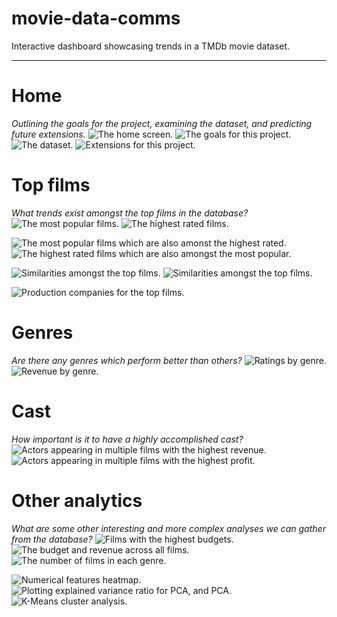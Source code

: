 # movie-data-comms
Interactive dashboard showcasing trends in a TMDb movie dataset.

----

# Home
*Outlining the goals for the project, examining the dataset, and predicting future extensions.*
![The home screen.](screenshots/home-title.png)
![The goals for this project.](screenshots/home-goals.png)
![The dataset.](screenshots/home-dataset.png)
![Extensions for this project.](screenshots/home-extensions.png)

# Top films
*What trends exist amongst the top films in the database?*
![The most popular films.](screenshots/top-films-popularity.png)
![The highest rated films.](screenshots/top-films-rating.png)

![The most popular films which are also amonst the highest rated.](screenshots/top-films-popularity-2.png)
![The highest rated films which are also amongst the most popular.](screenshots/top-films-rating-2.png)

![Similarities amongst the top films.](screenshots/top-films-similarities.png)
![Similarities amongst the top films.](screenshots/top-films-similarities-2.png)

![Production companies for the top films.](screenshots/top-films-production.png)

# Genres
*Are there any genres which perform better than others?*
![Ratings by genre.](screenshots/genres-box.png)
![Revenue by genre.](screenshots/genres-z.png)

# Cast
*How important is it to have a highly accomplished cast?*
![Actors appearing in multiple films with the highest revenue.](screenshots/cast.png)
![Actors appearing in multiple films with the highest profit.](screenshots/cast-2.png)

# Other analytics
*What are some other interesting and more complex analyses we can gather from the database?*
![Films with the highest budgets.](screenshots/other-budget.png)
![The budget and revenue across all films.](screenshots/other-budget-revenue.png)
![The number of films in each genre.](screenshots/other-genre.png)

![Numerical features heatmap.](screenshots/other-correlation.png)
![Plotting explained variance ratio for PCA, and PCA.](screenshots/other-clusters.png)
![K-Means cluster analysis.](screenshots/other-clusters-2.png)




